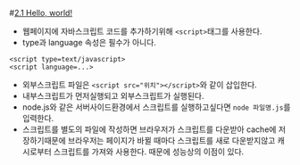 #[2.1 Hello, world!](https://ko.javascript.info/hello-world)

* 웹페이지에 자바스크립트 코드를 추가하기위해 `<script>`태그를 사용한다.
* type과 language 속성은 필수가 아니다.
```
<script type=text/javascript>
<script language=...>
```
* 외부스크립트 파일은 `<script src="위치"></script>`와 같이 삽입한다.
* 내부스크립트가 먼저실행되고 외부스크립트가 실행된다.
* node.js와 같은 서버사이드환경에서 스크립트를 실행하고싶다면 `node 파일명.js`를 입력한다.
* 스크립트를 별도의 파일에 작성하면 브라우저가 스크립트를 다운받아 cache에 저장하기때문에 브라우저는 페이지가 바뀔 때마다 스크립트를 새로 다운받지않고 캐시로부터 스크립트를 가져와 사용한다. 때문에 성능상의 이점이 있다.